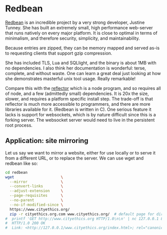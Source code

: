 # Redbean

[Redbean](https://redbean.dev/index.html) is an incredible project by a very strong developer, Justine Tunney.
She has built an extremely small, high performance web-server that runs natively on every major platform. It is close to optimal in terms of minimalism, and therefore security, simplicity, and maintainability.

Because entries are zipped, they can be memory mapped and served as-is to requesting clients that support gzip compression.

She has included TLS, Lua and SQLlight, and the binary is about 1MB with no dependencies.
I also think her documentation is wonderful: terse, complete, and without waste. One can learn a great deal just looking at how she demonstrates masterful unix tool usage. Really remarkable!

Compare this with the [reflector](reflector) which is a node program, and so requires all of node, and a few (admittedly small) dependencies. It is 20x the size, slower, and requires a platform specific install step. The trade-off is that reflector is much more accessible to programmers, and there are more libraries available for it. (Redbean is written in C). One serious feature it lacks is support for websockets, which is by nature difficult since this is a forking server. The websocket server would need to live in the persistent root process.

## Application: site mirroring

Let us say we want to mirror a website, either for use locally or to serve it from a different URL, or to replace the server. We can use wget and redbean like so:

```bash
cd redbean
wget                     \
  --mirror               \
  --convert-links        \
  --adjust-extension     \
  --page-requisites      \
  --no-parent            \
  --no-if-modified-since \
  https://www.cityethics.org/
  zip -r cityethics.org.com www.cityethics.org/  # default page for directory
#  printf 'GET http://www.cityethics.org HTTP/1.0\n\n' | nc 127.0.0.1 8080
#  HTTP/1.0 200 OK
#  Link: <http://127.0.0.1/www.cityethics.org/index.html>; rel="canonical"
```
